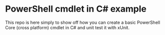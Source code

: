 # PowerShell cmdlet in C# example

This repo is here simply to show off how you can create a basic PowerShell Core (cross platform) cmdlet in C# and unit test it with xUnit.
